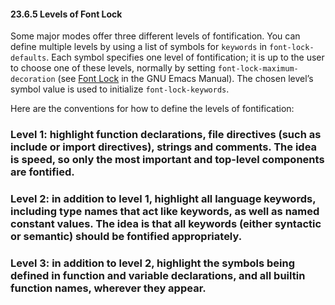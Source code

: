 

#### 23.6.5 Levels of Font Lock

Some major modes offer three different levels of fontification. You can define multiple levels by using a list of symbols for `keywords` in `font-lock-defaults`. Each symbol specifies one level of fontification; it is up to the user to choose one of these levels, normally by setting `font-lock-maximum-decoration` (see [Font Lock](https://www.gnu.org/software/emacs/manual/html_node/emacs/Font-Lock.html#Font-Lock) in the GNU Emacs Manual). The chosen level’s symbol value is used to initialize `font-lock-keywords`.

Here are the conventions for how to define the levels of fontification:

### Level 1: highlight function declarations, file directives (such as include or import directives), strings and comments. The idea is speed, so only the most important and top-level components are fontified.

### Level 2: in addition to level 1, highlight all language keywords, including type names that act like keywords, as well as named constant values. The idea is that all keywords (either syntactic or semantic) should be fontified appropriately.

### Level 3: in addition to level 2, highlight the symbols being defined in function and variable declarations, and all builtin function names, wherever they appear.
